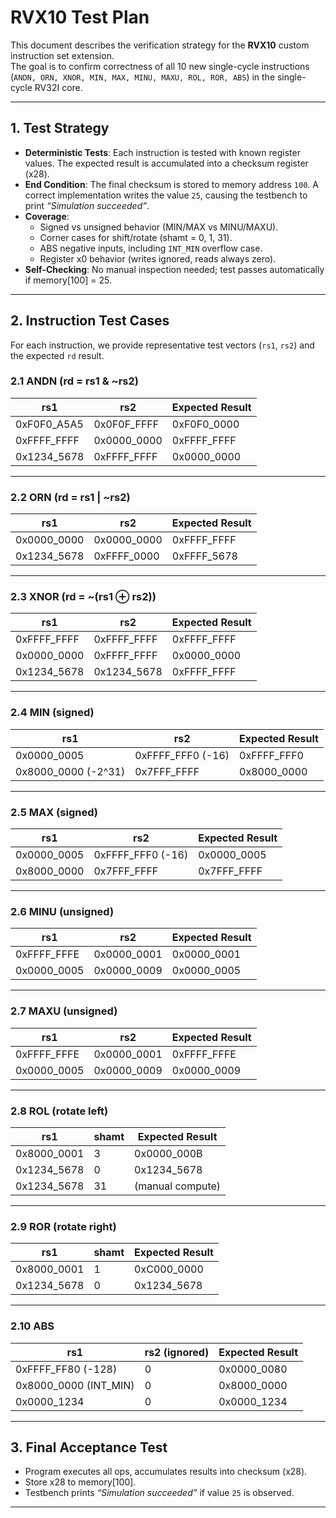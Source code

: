 # RVX10 Test Plan

This document describes the verification strategy for the **RVX10** custom instruction set extension.  
The goal is to confirm correctness of all 10 new single-cycle instructions (`ANDN, ORN, XNOR, MIN, MAX, MINU, MAXU, ROL, ROR, ABS`) in the single-cycle RV32I core.

---

## 1. Test Strategy

- **Deterministic Tests**: Each instruction is tested with known register values. The expected result is accumulated into a checksum register (x28).  
- **End Condition**: The final checksum is stored to memory address `100`. A correct implementation writes the value `25`, causing the testbench to print *“Simulation succeeded”*.  
- **Coverage**:  
  - Signed vs unsigned behavior (MIN/MAX vs MINU/MAXU).  
  - Corner cases for shift/rotate (shamt = 0, 1, 31).  
  - ABS negative inputs, including `INT_MIN` overflow case.  
  - Register x0 behavior (writes ignored, reads always zero).  
- **Self-Checking**: No manual inspection needed; test passes automatically if memory[100] = 25.  

---

## 2. Instruction Test Cases

For each instruction, we provide representative test vectors (`rs1`, `rs2`) and the expected `rd` result.

### 2.1 ANDN (rd = rs1 & ~rs2)
| rs1         | rs2         | Expected Result |
|-------------|-------------|-----------------|
| 0xF0F0_A5A5 | 0x0F0F_FFFF | 0xF0F0_0000     |
| 0xFFFF_FFFF | 0x0000_0000 | 0xFFFF_FFFF     |
| 0x1234_5678 | 0xFFFF_FFFF | 0x0000_0000     |

---

### 2.2 ORN (rd = rs1 \| ~rs2)
| rs1         | rs2         | Expected Result |
|-------------|-------------|-----------------|
| 0x0000_0000 | 0x0000_0000 | 0xFFFF_FFFF     |
| 0x1234_5678 | 0xFFFF_0000 | 0xFFFF_5678     |

---

### 2.3 XNOR (rd = ~(rs1 ⊕ rs2))
| rs1         | rs2         | Expected Result |
|-------------|-------------|-----------------|
| 0xFFFF_FFFF | 0xFFFF_FFFF | 0xFFFF_FFFF     |
| 0x0000_0000 | 0xFFFF_FFFF | 0x0000_0000     |
| 0x1234_5678 | 0x1234_5678 | 0xFFFF_FFFF     |

---

### 2.4 MIN (signed)
| rs1         | rs2         | Expected Result |
|-------------|-------------|-----------------|
| 0x0000_0005 | 0xFFFF_FFF0 (-16) | 0xFFFF_FFF0 |
| 0x8000_0000 (-2^31) | 0x7FFF_FFFF | 0x8000_0000 |

---

### 2.5 MAX (signed)
| rs1         | rs2         | Expected Result |
|-------------|-------------|-----------------|
| 0x0000_0005 | 0xFFFF_FFF0 (-16) | 0x0000_0005 |
| 0x8000_0000 | 0x7FFF_FFFF | 0x7FFF_FFFF |

---

### 2.6 MINU (unsigned)
| rs1         | rs2         | Expected Result |
|-------------|-------------|-----------------|
| 0xFFFF_FFFE | 0x0000_0001 | 0x0000_0001 |
| 0x0000_0005 | 0x0000_0009 | 0x0000_0005 |

---

### 2.7 MAXU (unsigned)
| rs1         | rs2         | Expected Result |
|-------------|-------------|-----------------|
| 0xFFFF_FFFE | 0x0000_0001 | 0xFFFF_FFFE |
| 0x0000_0005 | 0x0000_0009 | 0x0000_0009 |

---

### 2.8 ROL (rotate left)
| rs1         | shamt | Expected Result |
|-------------|-------|-----------------|
| 0x8000_0001 | 3     | 0x0000_000B |
| 0x1234_5678 | 0     | 0x1234_5678 |
| 0x1234_5678 | 31    | (manual compute) |

---

### 2.9 ROR (rotate right)
| rs1         | shamt | Expected Result |
|-------------|-------|-----------------|
| 0x8000_0001 | 1     | 0xC000_0000 |
| 0x1234_5678 | 0     | 0x1234_5678 |

---

### 2.10 ABS
| rs1         | rs2 (ignored) | Expected Result |
|-------------|---------------|-----------------|
| 0xFFFF_FF80 (-128) | 0 | 0x0000_0080 |
| 0x8000_0000 (INT_MIN) | 0 | 0x8000_0000 |
| 0x0000_1234 | 0 | 0x0000_1234 |

---

## 3. Final Acceptance Test

- Program executes all ops, accumulates results into checksum (x28).  
- Store x28 to memory[100].  
- Testbench prints *“Simulation succeeded”* if value `25` is observed.

---
